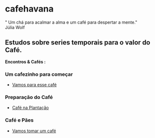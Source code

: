 # cafehavana
" Um chá para acalmar a alma e um café para despertar a mente."
<br> Júlia Wolf

## Estudos sobre series temporais para o valor do Café.

<b> Encontros & Cafés : </b>
### Um cafezinho para começar <br />   
<ul><li><a href='src/analise_inicial.ipynb'>
   Vamos para esse café</a>
   </li>
 </ul>

### Preparação do Café <br />   
<ul><li><a href='src/preparacao.ipynb'> 
   Café na Plantação</a>
   </li>
 </ul>
 
 ### Café e Pães <br />   
<ul><li><a href='src/cafe_java.ipynb'> 
   Vamos tomar um café</a>
   </li>
 </ul>

 
 
